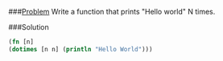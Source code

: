 ###[Problem](https://www.hackerrank.com/challenges/fp-hello-world-n-times)
Write a function that prints "Hello world" N times.

###Solution
```clojure
(fn [n]
(dotimes [n n] (println "Hello World")))
```
